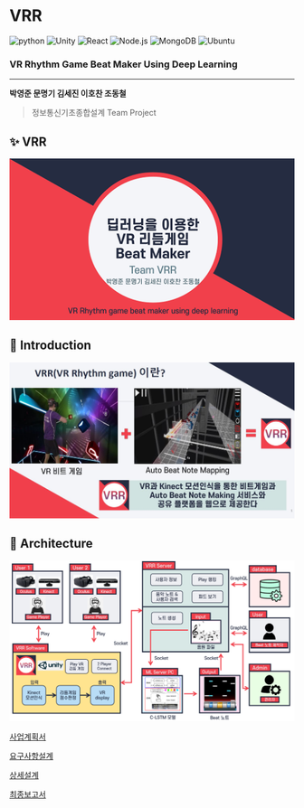 # VRR
![python](https://img.shields.io/badge/Python-numpy-blue?logo=Python)
![Unity](https://img.shields.io/badge/Oculus-Unity-yellow?logo=Unity)
![React](https://img.shields.io/badge/React-Frontend-fb5d65?logo=React)
![Node.js](https://img.shields.io/badge/Node.js-Javascript-48d1cc?logo=Node.js)
![MongoDB](https://img.shields.io/badge/MongoDB-NoSQL-b6e0c6?logo=MongoDB)
![Ubuntu](https://img.shields.io/badge/Ubuntu-Server-red?logo=Ubuntu)
### VR Rhythm Game Beat Maker Using Deep Learning
***
**박영준 문명기 김세진 이호찬 조동철**    
> 정보통신기초종합설계 Team Project    


## ✨ VRR    
![img](/img/img1.PNG)    

## 📖 Introduction    
![img](/img/Intro.JPG)

## 📂 Architecture    
![img](/img/architecture.PNG)        

[사업계획서](https://github.com/hufs-vrr/vrr/tree/master/docs/01-proposal/VRR_Proposal.pdf)     

[요구사항설계](https://github.com/hufs-vrr/vrr/tree/master/docs/02-requirement/VRR_Requirement.ver1.1.pdf)     

[상세설계](https://github.com/hufs-vrr/vrr/tree/master/docs/03-detailed_design/VRR_Detailed_design.ver1.1.pdf)     

[최종보고서](https://github.com/hufs-vrr/vrr/blob/master/docs/04-final/VRR_final.pdf)     
